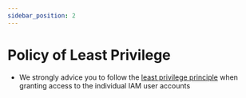 ```yaml
---
sidebar_position: 2
---
```


# Policy of Least Privilege 
* We strongly advice you to follow the [least privilege principle](https://docs.aws.amazon.com/IAM/latest/UserGuide/best-practices.html#grant-least-privilege)
 when granting access to the individual IAM user accounts

